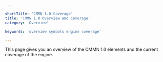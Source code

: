 ```yaml
---

shortTitle: 'CMMN 1.0 Coverage'
title: 'CMMN 1.0 Overview and Coverage'
category: 'Overview'

keywords: 'overview symbols engine coverage'

---
```



This page gives you an overview of the CMMN 1.0 elements and the current coverage of the engine. 
